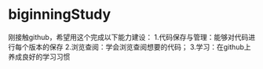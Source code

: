 # biginningStudy
刚接触github，希望用这个完成以下能力建设：
1.代码保存与管理：能够对代码进行每个版本的保存
2.浏览查阅：学会浏览查阅想要的代码；
3.学习：在github上养成良好的学习习惯
